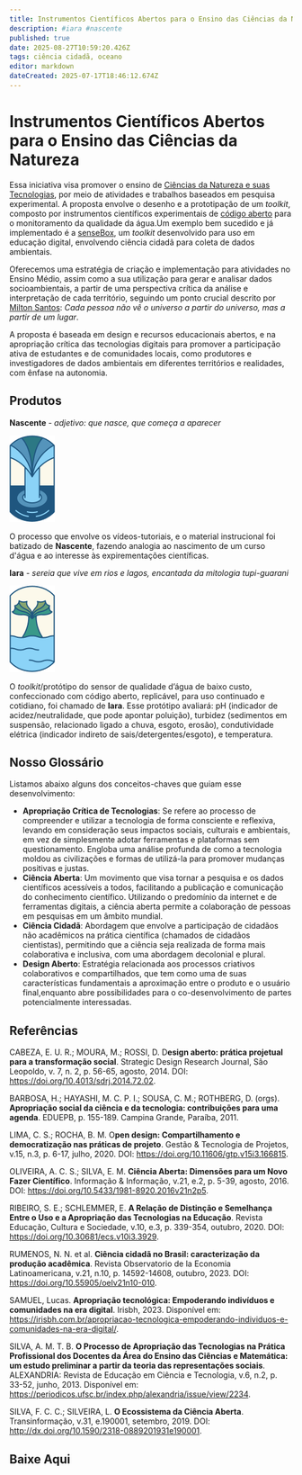 ```yaml
---
title: Instrumentos Científicos Abertos para o Ensino das Ciências da Natureza
description: #iara #nascente
published: true
date: 2025-08-27T10:59:20.426Z
tags: ciência cidadã, oceano
editor: markdown
dateCreated: 2025-07-17T18:46:12.674Z
---
```



# Instrumentos Científicos Abertos para o Ensino das Ciências da Natureza

Essa iniciativa visa promover o ensino de [Ciências da Natureza e suas Tecnologias](https://movimentopelabase.org.br/wp-content/uploads/2019/06/2018_12_keyshift_Cie%CC%82ncias-da-Natureza-na-BNCC_v01.pdf), por meio de atividades e trabalhos baseados em pesquisa experimental. A proposta envolve o desenho e a prototipação de um *toolkit*, composto por instrumentos científicos experimentais de [código aberto](https://pt.wikipedia.org/wiki/C%C3%B3digo_aberto#:~:text=O%20movimento%20de%20c%C3%B3digo%20aberto,descoberta%20e%20pesquisa%20de%20medicamentos.&text=O%20termo%20%22c%C3%B3digo%20aberto%22%20foi,comercial%20evitando%20o%20discurso%20%C3%A9tico.) para o monitoramento da qualidade da água.Um exemplo bem sucedido e já implementado é a [senseBox](https://sensebox.de/en/), um *toolkit* desenvolvido para uso em educação digital, envolvendo ciência cidadã para coleta de dados ambientais.


Oferecemos uma estratégia de criação e implementação para atividades no Ensino Médio, assim como a sua utilização para gerar e analisar dados socioambientais, a partir de uma perspectiva crítica da análise e interpretação de cada território, seguindo um ponto crucial descrito por [Milton Santos](https://www.youtube.com/watch?v=TRfYvIors78): *Cada pessoa não vê o universo a partir do universo, mas a partir de um lugar*.

A proposta é baseada em design e recursos educacionais abertos, e na apropriação crítica das tecnologias digitais para promover a participação ativa de estudantes e de comunidades locais, como produtores e investigadores de dados ambientais em diferentes territórios e realidades, com ênfase na autonomia. 

## Produtos

**Nascente** - *adjetivo: que nasce, que começa a aparecer*

![[maedagua]nascentebadge.png](/projetos/maedagua/[maedagua]nascentebadge.png)

O processo que envolve os vídeos-tutoriais, e o material instrucional foi batizado de **Nascente**, fazendo analogia ao nascimento de um curso d'água e ao interesse às expirementações científicas.

**Iara** - *sereia que vive em rios e lagos, encantada da mitologia tupi-guarani*

![[maedagua]iarabadge.png](/projetos/maedagua/[maedagua]iarabadge.png)

O *toolkit*/protótipo do sensor de qualidade d’água de baixo custo, confeccionado com código aberto, replicável, para uso continuado e cotidiano, foi chamado de **Iara**. Esse protótipo avaliará: pH (indicador de acidez/neutralidade, que pode apontar poluição), turbidez (sedimentos em suspensão, relacionado ligado a chuva, esgoto, erosão), condutividade elétrica (indicador indireto de sais/detergentes/esgoto), e temperatura.


## Nosso Glossário

Listamos abaixo alguns dos conceitos-chaves que guiam esse desenvolvimento:


- **Apropriação Crítica de Tecnologias**: Se refere ao processo de compreender e utilizar a tecnologia de forma consciente e reflexiva, levando em consideração seus impactos sociais, culturais e ambientais, em vez de simplesmente adotar ferramentas e plataformas sem questionamento. Engloba uma análise profunda de como a tecnologia moldou as civilizações e formas de utilizá-la para promover mudanças positivas e justas.
- **Ciência Aberta**: Um movimento que visa tornar a pesquisa e os dados científicos acessíveis a todos, facilitando a publicação e comunicação do conhecimento científico. Utilizando o predomínio da internet e de ferramentas digitais, a ciência aberta permite a colaboração de pessoas em pesquisas em um âmbito mundial.
- **Ciência Cidadã**: Abordagem que envolve a participação de cidadãos não acadêmicos na prática científica (chamados de cidadãos cientistas), permitindo que a ciência seja realizada de forma mais colaborativa e inclusiva, com uma abordagem decolonial e plural.
- **Design Aberto**: Estratégia relacionada aos processos criativos colaborativos e compartilhados, que tem como uma de suas características fundamentais a aproximação entre o produto e o usuário final,enquanto abre possibilidades para o co-desenvolvimento de partes potencialmente interessadas.

## Referências

CABEZA, E. U. R.; MOURA, M.; ROSSI, D. D**esign aberto: prática projetual para a transformação social**. Strategic Design Research Journal, São Leopoldo, v. 7, n. 2, p. 56-65, agosto, 2014. DOI: https://doi.org/10.4013/sdrj.2014.72.02.  

BARBOSA, H.; HAYASHI, M. C. P. I.; SOUSA, C. M.; ROTHBERG, D. (orgs). **Apropriação social da ciência e da tecnologia: contribuições para uma agenda**. EDUEPB, p. 155-189. Campina Grande, Paraíba, 2011.

LIMA, C. S.; ROCHA, B. M. O**pen design: Compartilhamento e democratização nas práticas de projeto**. Gestão & Tecnologia de Projetos, v.15, n.3, p. 6-17, julho, 2020. DOI: https://doi.org/10.11606/gtp.v15i3.166815.

OLIVEIRA, A. C. S.; SILVA, E. M. **Ciência Aberta: Dimensões para um Novo Fazer Científico**. Informação & Informação, v.21, e.2, p. 5-39, agosto, 2016. DOI: https://doi.org/10.5433/1981-8920.2016v21n2p5.

RIBEIRO, S. E.; SCHLEMMER, E. **A Relação de Distinção e Semelhança Entre o Uso e a Apropriação das Tecnologias na Educação**. Revista Educação, Cultura e Sociedade, v.10, e.3, p. 339-354, outubro, 2020. DOI: https://doi.org/10.30681/ecs.v10i3.3929.

RUMENOS, N. N. et al. **Ciência cidadã no Brasil: caracterização da produção acadêmica**. Revista Observatorio de la Economia Latinoamericana, v.21, n.10, p. 14592-14608, outubro, 2023. DOI: https://doi.org/10.55905/oelv21n10-010.

SAMUEL, Lucas. **Apropriação tecnológica: Empoderando indivíduos e comunidades na era digital**. Irisbh, 2023. Disponível em: https://irisbh.com.br/apropriacao-tecnologica-empoderando-individuos-e-comunidades-na-era-digital/.

SILVA, A. M. T. B. **O Processo de Apropriação das Tecnologias na Prática Profissional dos Docentes da Área do Ensino das Ciências e Matemática: um estudo preliminar a partir da teoria das representações sociais**. ALEXANDRIA: Revista de Educação em Ciência e Tecnologia, v.6, n.2, p. 33-52, junho, 2013. Disponível em: https://periodicos.ufsc.br/index.php/alexandria/issue/view/2234.

SILVA, F. C. C.; SILVEIRA, L. **O Ecossistema da Ciência Aberta**. Transinformação, v.31, e.190001, setembro, 2019. DOI: http://dx.doi.org/10.1590/2318-0889201931e190001.

 
## Baixe Aqui